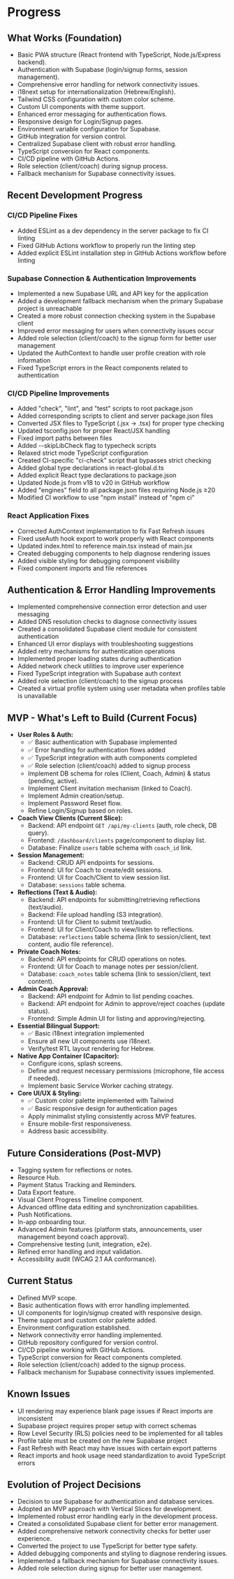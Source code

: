 # Progress

## What Works (Foundation)
*   Basic PWA structure (React frontend with TypeScript, Node.js/Express backend).
*   Authentication with Supabase (login/signup forms, session management).
*   Comprehensive error handling for network connectivity issues.
*   i18next setup for internationalization (Hebrew/English).
*   Tailwind CSS configuration with custom color scheme.
*   Custom UI components with theme support.
*   Enhanced error messaging for authentication flows.
*   Responsive design for Login/Signup pages.
*   Environment variable configuration for Supabase.
*   GitHub integration for version control.
*   Centralized Supabase client with robust error handling.
*   TypeScript conversion for React components.
*   CI/CD pipeline with GitHub Actions.
*   Role selection (client/coach) during signup process.
*   Fallback mechanism for Supabase connectivity issues.

## Recent Development Progress

### CI/CD Pipeline Fixes
*   Added ESLint as a dev dependency in the server package to fix CI linting
*   Fixed GitHub Actions workflow to properly run the linting step
*   Added explicit ESLint installation step in GitHub Actions workflow before linting

### Supabase Connection & Authentication Improvements
*   Implemented a new Supabase URL and API key for the application
*   Added a development fallback mechanism when the primary Supabase project is unreachable
*   Created a more robust connection checking system in the Supabase client
*   Improved error messaging for users when connectivity issues occur
*   Added role selection (client/coach) to the signup form for better user management
*   Updated the AuthContext to handle user profile creation with role information
*   Fixed TypeScript errors in the React components related to authentication

### CI/CD Pipeline Improvements
*   Added "check", "lint", and "test" scripts to root package.json
*   Added corresponding scripts to client and server package.json files
*   Converted JSX files to TypeScript (.jsx → .tsx) for proper type checking
*   Updated tsconfig.json for proper React/JSX handling
*   Fixed import paths between files
*   Added --skipLibCheck flag to typecheck scripts
*   Relaxed strict mode TypeScript configuration
*   Created CI-specific "ci-check" script that bypasses strict checking
*   Added global type declarations in react-global.d.ts
*   Added explicit React type declarations to package.json
*   Updated Node.js from v18 to v20 in GitHub workflow
*   Added "engines" field to all package.json files requiring Node.js ≥20
*   Modified CI workflow to use "npm install" instead of "npm ci"

### React Application Fixes
*   Corrected AuthContext implementation to fix Fast Refresh issues
*   Fixed useAuth hook export to work properly with React components
*   Updated index.html to reference main.tsx instead of main.jsx
*   Created debugging components to help diagnose rendering issues
*   Added visible styling for debugging component visibility
*   Fixed component imports and file references

## Authentication & Error Handling Improvements
*   Implemented comprehensive connection error detection and user messaging
*   Added DNS resolution checks to diagnose connectivity issues
*   Created a consolidated Supabase client module for consistent authentication
*   Enhanced UI error displays with troubleshooting suggestions
*   Added retry mechanisms for authentication operations
*   Implemented proper loading states during authentication
*   Added network check utilities to improve user experience
*   Fixed TypeScript integration with Supabase auth context
*   Added role selection (client/coach) to the signup process
*   Created a virtual profile system using user metadata when profiles table is unavailable

## MVP - What's Left to Build (Current Focus)

*   **User Roles & Auth:**
    *   ✅ Basic authentication with Supabase implemented
    *   ✅ Error handling for authentication flows added
    *   ✅ TypeScript integration with auth components completed
    *   ✅ Role selection (client/coach) added to signup process
    *   Implement DB schema for roles (Client, Coach, Admin) & status (pending, active).
    *   Implement Client invitation mechanism (linked to Coach).
    *   Implement Admin creation/setup.
    *   Implement Password Reset flow.
    *   Refine Login/Signup based on roles.
*   **Coach View Clients (Current Slice):**
    *   Backend: API endpoint `GET /api/my-clients` (auth, role check, DB query).
    *   Frontend: `/dashboard/clients` page/component to display list.
    *   Database: Finalize `users` table schema with `coach_id` link.
*   **Session Management:**
    *   Backend: CRUD API endpoints for sessions.
    *   Frontend: UI for Coach to create/edit sessions.
    *   Frontend: UI for Coach/Client to view session list.
    *   Database: `sessions` table schema.
*   **Reflections (Text & Audio):**
    *   Backend: API endpoints for submitting/retrieving reflections (text/audio).
    *   Backend: File upload handling (S3 integration).
    *   Frontend: UI for Client to submit text/audio.
    *   Frontend: UI for Client/Coach to view/listen to reflections.
    *   Database: `reflections` table schema (link to session/client, text content, audio file reference).
*   **Private Coach Notes:**
    *   Backend: API endpoints for CRUD operations on notes.
    *   Frontend: UI for Coach to manage notes per session/client.
    *   Database: `coach_notes` table schema (link to session/client, text content).
*   **Admin Coach Approval:**
    *   Backend: API endpoint for Admin to list pending coaches.
    *   Backend: API endpoint for Admin to approve/reject coaches (update status).
    *   Frontend: Simple Admin UI for listing and approving/rejecting.
*   **Essential Bilingual Support:**
    *   ✅ Basic i18next integration implemented
    *   Ensure all new UI components use i18next.
    *   Verify/test RTL layout rendering for Hebrew.
*   **Native App Container (Capacitor):**
    *   Configure icons, splash screens.
    *   Define and request necessary permissions (microphone, file access if needed).
    *   Implement basic Service Worker caching strategy.
*   **Core UI/UX & Styling:**
    *   ✅ Custom color palette implemented with Tailwind
    *   ✅ Basic responsive design for authentication pages
    *   Apply minimalist styling consistently across MVP features.
    *   Ensure mobile-first responsiveness.
    *   Address basic accessibility.

## Future Considerations (Post-MVP)
*   Tagging system for reflections or notes.
*   Resource Hub.
*   Payment Status Tracking and Reminders.
*   Data Export feature.
*   Visual Client Progress Timeline component.
*   Advanced offline data editing and synchronization capabilities.
*   Push Notifications.
*   In-app onboarding tour.
*   Advanced Admin features (platform stats, announcements, user management beyond coach approval).
*   Comprehensive testing (unit, integration, e2e).
*   Refined error handling and input validation.
*   Accessibility audit (WCAG 2.1 AA conformance).

## Current Status
*   Defined MVP scope.
*   Basic authentication flows with error handling implemented.
*   UI components for login/signup created with responsive design.
*   Theme support and custom color palette added.
*   Environment configuration established.
*   Network connectivity error handling implemented.
*   GitHub repository configured for version control.
*   CI/CD pipeline working with GitHub Actions.
*   TypeScript conversion for React components completed.
*   Role selection (client/coach) added to the signup process.
*   Fallback mechanism for Supabase connectivity issues implemented.

## Known Issues
*   UI rendering may experience blank page issues if React imports are inconsistent
*   Supabase project requires proper setup with correct schemas
*   Row Level Security (RLS) policies need to be implemented for all tables
*   Profile table must be created on the new Supabase project
*   Fast Refresh with React may have issues with certain export patterns
*   React imports and hook usage need standardization to avoid TypeScript errors

## Evolution of Project Decisions
*   Decision to use Supabase for authentication and database services.
*   Adopted an MVP approach with Vertical Slices for development.
*   Implemented robust error handling early in the development process.
*   Created a consolidated Supabase client for better error management.
*   Added comprehensive network connectivity checks for better user experience.
*   Converted the project to use TypeScript for better type safety.
*   Added debugging components and styling to diagnose rendering issues.
*   Implemented a fallback mechanism for Supabase connectivity issues.
*   Added role selection during signup for better user management. 
